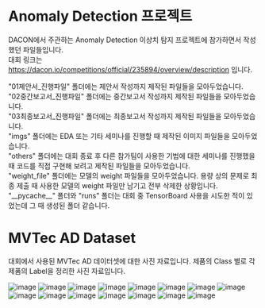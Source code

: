 # Anomaly Detection 프로젝트

DACON에서 주관하는 Anomaly Detection 이상치 탐지 프로젝트에 참가하면서 작성했던 파일들입니다. <br>
대회 링크는 https://dacon.io/competitions/official/235894/overview/description 입니다.

"01제안서_진행파일" 폴더에는 제안서 작성까지 제작된 파일들을 모아두었습니다. <br>
"02중간보고서_진행파일" 폴더에는 중간보고서 작성까지 제작된 파일들을 모아두었습니다. <br>
"03최종보고서_진행파일" 폴더에는 최종보고서 작성까지 제작된 파일들을 모아두었습니다. <br>
"imgs" 폴더에는 EDA 또는 기타 세미나를 진행할 때 제작된 이미지 파일들을 모아두었습니다. <br>
"others" 폴더에는 대회 종료 후 다른 참가팀이 사용한 기법에 대한 세미나를 진행했을 때 코드를 직접 구현해 보려고 제작된 파일들을 모아두었습니다. <br>
"weight_file" 폴더에는 모델의 weight 파일들을 모아두었습니다. 용량 상의 문제로 최종 제출 때 사용한 모델의 weight 파일만 남기고 전부 삭제한 상황입니다. <br>
"\_\_pycache__" 폴더와 "runs" 폴더는 대회 중 TensorBoard 사용을 시도한 적이 있었는데 그 때 생성된 폴더 같습니다. <br>

# MVTec AD Dataset

대회에서 사용된 MVTec AD 데이터셋에 대한 사진 자료입니다. 제품의 Class 별로 각 제품의 Label을 정리한 사진 자료입니다.

![image](https://user-images.githubusercontent.com/93433004/194214175-f6c5ab0d-e987-4841-a917-7c370460db89.png)
![image](https://user-images.githubusercontent.com/93433004/194214278-bc84e267-83bf-4e3d-a161-4482364373c4.png)
![image](https://user-images.githubusercontent.com/93433004/194214290-1339845a-a6e9-45a2-ae56-ad4498ce46a0.png)
![image](https://user-images.githubusercontent.com/93433004/194214334-b793a39d-ace3-48f9-82f1-ce817f6cb85e.png)
![image](https://user-images.githubusercontent.com/93433004/194214350-9d7ae5b7-69e0-4359-94ff-26eb722e74a2.png)
![image](https://user-images.githubusercontent.com/93433004/194214371-39b56aa6-5453-46ef-b91b-e69ca650b705.png)
![image](https://user-images.githubusercontent.com/93433004/194214384-fb86a57e-bfa2-498f-b0ab-47931e846b2c.png)
![image](https://user-images.githubusercontent.com/93433004/194214392-66730b40-8b2e-467b-8473-90abce92e17d.png)
![image](https://user-images.githubusercontent.com/93433004/194214401-5dc20bc1-671a-4be5-a59d-c718164ad7f2.png)
![image](https://user-images.githubusercontent.com/93433004/194214434-7a5b6c55-fb33-469b-9513-9e6e91cc4b35.png)
![image](https://user-images.githubusercontent.com/93433004/194214442-d4228c09-5d89-46d5-8afd-21659cc0b418.png)
![image](https://user-images.githubusercontent.com/93433004/194214452-1bf6687d-93ca-4b9b-aee7-87b4fe846df2.png)
![image](https://user-images.githubusercontent.com/93433004/194214462-2af88bea-d166-4c15-b0de-7e1ae91c5789.png)
![image](https://user-images.githubusercontent.com/93433004/194214522-1f93bde1-fb29-43eb-aafb-24a41a3cd51b.png)
![image](https://user-images.githubusercontent.com/93433004/194214534-2991c518-7d63-4907-a50c-95bae5b2160a.png)
